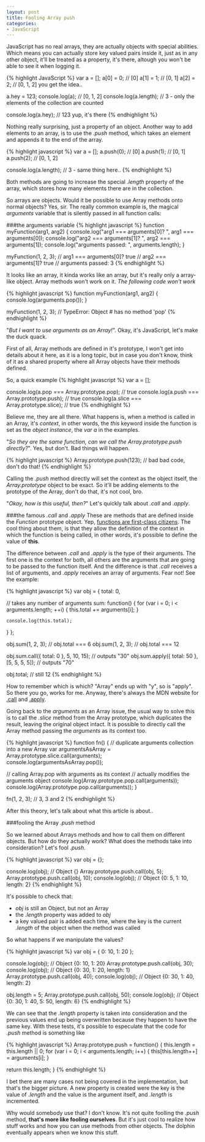 ```yaml
---
layout: post
title: Fooling Array push
categories:
- JavaScript
---
```

JavaScript has no real arrays, they are actually objects with special abilities. Which means you can actually store key valued pairs inside it, just as in any other object, it'll be treated as a property, it's there, altough you won't be able to see it when logging it.

{% highlight JavaScript %}
var a = [];
a[0] = 0; // [0]
a[1] = 1; // [0, 1]
a[2] = 2; // [0, 1, 2] you get the idea..

a.hey = 123;
console.log(a);        // [0, 1, 2]
console.log(a.length); // 3 - only the elements of the collection are counted

console.log(a.hey);    // 123 yup, it's there
{% endhighlight %}

Nothing really surprising, just a property of an object. Another way to add elements to an array, is to use the _.push_ method, which takes an element and appends it to the end of the array.

{% highlight javascript %}
var a = [];
a.push(0); // [0]
a.push(1); // [0, 1]
a.push(2); // [0, 1, 2]

console.log(a.length); // 3 - same thing here..
{% endhighlight %}

Both methods are going to increase the special _.length_ property of the array, which stores how many elements there are in the collection.

So arrays are objects. Would it be possible to use Array methods onto normal objects? Yes, sir. The really common example is, the magical _arguments_ variable that is silently passed in all function calls:

###the arguments variable
{% highlight javascript %}
function myFunction(arg1, arg2) {
  console.log("arg1 === arguments[0]? ", arg1 === arguments[0]);
  console.log("arg2 === arguments[1]? ", arg2 === arguments[1]);
  console.log("arguments passed: ", arguments.length);
}

myFunction(1, 2, 3);
// arg1 === arguments[0]?  true
// arg2 === arguments[1]?  true
// arguments passed:  3
{% endhighlight %}

It looks like an array, it kinda works like an array, but it's really only a array-like object. Array methods won't work on it. _The following code won't work_

{% highlight javascript %}
function myFunction(arg1, arg2) {
  console.log(arguments.pop());
}

myFunction(1, 2, 3);
// TypeError: Object #<Object> has no method 'pop'
{% endhighlight %}

"_But I want to use arguments as an Array!_". Okay, it's JavaScript, let's make the duck quack.

First of all, Array methods are defined in it's prototype, I won't get into details about it here, as it is a long topic, but in case you don't know, think of it as a shared property where all Array objects have their methods defined.

So, a quick example
{% highlight javascript %}
var a = [];

console.log(a.pop === Array.prototype.pop);     // true
console.log(a.push === Array.prototype.push);   // true
console.log(a.slice === Array.prototype.slice); // true
{% endhighlight %}

Believe me, they are all there. What happens is, when a method is called in an Array, it's _context_, in other words, the _this_ keyword inside the function is set as the _object instance_, the _var a_ in the examples.

"_So they are the same function, can we call the Array.prototype.push directly?_". Yes, but don't. Bad things will happen.

{% highlight javascript %}
Array.prototype.push(123); // bad bad code, don't do that!
{% endhighlight %}

Calling the _.push_ method directly will set the context as the object itself, the _Array.prototype_ object to be exact. So it'll be adding elements to the prototype of the Array, don't do that, it's not cool, bro.

"_Okay, how is this useful, then?_" Let's quickly talk about _.call_ and _.apply_.

###the famous _.call_ and _.apply_
These are methods that are defined inside the _Function_ prototype object. Yep, <a href="http://en.wikipedia.org/wiki/First-class_citizen" target="_blank">functions are first-class citizens</a>. The cool thing about them, is that they allow the definition of the context in which the function is being called, in other words, it's possible to define the value of **this**.

The difference between _.call_ and _.apply_ is the type of their arguments. The first one is the context for both, all others are the arguments that are going to be passed to the function itself. And the difference is that _.call_ receives a list of arguments, and _.apply_ receives an array of arguments. Fear not! See the example:

{% highlight javascript %}
var obj = {
  total: 0,

  // takes any number of arguments
  sum: function() {
    for (var i = 0; i < arguments.length; ++i) {
      this.total += arguments[i];
    }

    console.log(this.total);
  }
};

obj.sum(1, 2, 3); // obj.total === 6
obj.sum(1, 2, 3); // obj.total === 12

obj.sum.call({ total: 0 }, 5, 10, 15);      // outputs "30"
obj.sum.apply({ total: 50 }, [5, 5, 5, 5]); // outputs "70"

obj.total; // still 12
{% endhighlight %}

How to remember which is which? "Array" ends up with "y", so is "apply". So there you go, works for me. Anyway, there's always the MDN website for <a href="https://developer.mozilla.org/en-US/docs/Web/JavaScript/Reference/Global_Objects/Function/call" target="_blank">.call</a> and <a href="https://developer.mozilla.org/en-US/docs/Web/JavaScript/Reference/Global_Objects/Function/apply" target="_blank">.apply</a>.

Going back to the _arguments_ as an Array issue, the usual way to solve this is to call the _.slice_ method from the Array prototype, which duplicates the result, leaving the original object intact. It is possible to directly call the Array method passing the _arguments_ as its context too.

{% highlight javascript %}
function fn() {
  // duplicate arguments collection into a new Array
  var argumentsAsArray = Array.prototype.slice.call(arguments);
  console.log(argumentsAsArray.pop());

  // calling Array.pop with arguments as its context
  // actually modifies the arguments object
  console.log(Array.prototype.pop.call(arguments));
  console.log(Array.prototype.pop.call(arguments));
}

fn(1, 2, 3); // 3, 3 and 2
{% endhighlight %}

After this theory, let's talk about what this article is about..

###fooling the Array _.push_ method

So we learned about Arrays methods and how to call them on different objects. But how do they actually work? What does the methods take into consideration? Let's fool _.push_.

{% highlight javascript %}
var obj = {};

console.log(obj); // Object {}
Array.prototype.push.call(obj, 5);
Array.prototype.push.call(obj, 10);
console.log(obj); // Object {0: 5, 1: 10, length: 2}
{% endhighlight %}

It's possible to check that:

- _obj_ is still an Object, but not an Array
- the _.length_ property was added to _obj_
- a key valued pair is added each time, where the key is the current _.length_ of the object when the method was called

So what happens if we manipulate the values?

{% highlight javascript %}
var obj = {
  0: 10,
  1: 20
};

console.log(obj); // Object {0: 10, 1: 20}
Array.prototype.push.call(obj, 30);
console.log(obj); // Object {0: 30, 1: 20, length: 1}
Array.prototype.push.call(obj, 40);
console.log(obj); // Object {0: 30, 1: 40, length: 2}

obj.length = 5;
Array.prototype.push.call(obj, 50);
console.log(obj); // Object {0: 30, 1: 40, 5: 50, length: 6}
{% endhighlight %}

We can see that the _.length_ property is taken into consideration and the previous values end up being overwritten because they happen to have the same key. With these tests, it's possible to especulate that the code for _.push_ method is something like

{% highlight javascript %}
Array.prototype.push = function() {
  this.length = this.length || 0;
  for (var i = 0; i < arguments.length; i++) {
    this[this.length++] = arguments[i];
  }

  return this.length;
}
{% endhighlight %}

I bet there are many cases not being covered in the implementation, but that's the bigger picture. A new property is created were the key is the value of _.length_ and the value is the argument itself, and _.length_ is incremented.

Why would somebody use that? I don't know. It's not quite foolling the _.push_ method, **that's more like fooling ourselves**. But it's just cool to realize how stuff works and how you can use methods from other objects. The dolphin eventually appears when we know this stuff.





